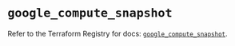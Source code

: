 # `google_compute_snapshot`

Refer to the Terraform Registry for docs: [`google_compute_snapshot`](https://registry.terraform.io/providers/hashicorp/google/5.32.0/docs/resources/compute_snapshot).
